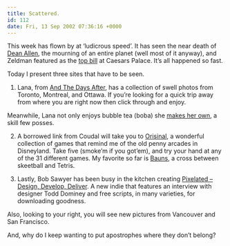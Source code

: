 ```yaml
---
title: Scattered.
id: 112
date: Fri, 13 Sep 2002 07:36:16 +0000
---
```


This week has flown by at ‘ludicrous speed’. It has seen the near death of [Dean Allen](http://www.textism.com/article/582/), the mourning of an entire planet (well most of it anyway), and Zeldman featured as the [top bill](http://www.kottke.org/02/09/020910z_in_vegas.html) at Caesars Palace. It’s all happened so fast.  

Today I present three sites that have to be seen.  

1. Lana, from [And The Days After](http://www.andthedaysafter.com/photos.php), has a collection of swell photos from Toronto, Montreal, and Ottawa. If you’re looking for a quick trip away from where you are right now then click through and enjoy.  

Meanwhile, Lana not only enjoys bubble tea (boba) she [makes her own](http://www.andthedaysafter.com/2002_09_01_older.php#81428678), a skill few posses.  

2. A borrowed link from Coudal will take you to [Orisinal](http://www.ferryhalim.com/orisinal/), a wonderful collection of games that remind me of the old penny arcades in Disneyland. Take five (smoke’m if you got’em), and try your hand at any of the 31 different games. My favorite so far is [Bauns](http://www.orisinal.ws/games/bauns.htm), a cross between skeetball and Tetris.  

3. Lastly, Bob Sawyer has been busy in the kitchen creating [Pixelated – Design, Develop, Deliver](http://www.pixellated.org/index.php). A new indie that features an interview with designer Todd Dominey and free scripts, in many varieties, for downloading goodness.  

Also, looking to your right, you will see new pictures from Vancouver and San Francisco.  

And, why do I keep wanting to put apostrophes where they don’t belong?





